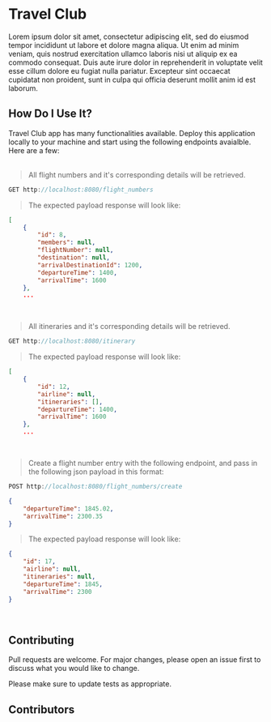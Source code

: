 # Travel Club 
Lorem ipsum dolor sit amet, consectetur adipiscing elit, sed do eiusmod tempor incididunt ut labore et dolore magna aliqua. Ut enim ad minim veniam, quis nostrud exercitation ullamco laboris nisi ut aliquip ex ea commodo consequat. Duis aute irure dolor in reprehenderit in voluptate velit esse cillum dolore eu fugiat nulla pariatur. Excepteur sint occaecat cupidatat non proident, sunt in culpa qui officia deserunt mollit anim id est laborum.

## How Do I Use It? 
Travel Club app has many functionalities available. Deploy this application locally to your machine and start using the following endpoints avaialble. Here are a few:
<br />
<br />
> All flight numbers and it's corresponding details will be retrieved. 
```java 
GET http://localhost:8080/flight_numbers
```
> The expected payload response will look like: 
```json
[
    {
        "id": 8,
        "members": null,
        "flightNumber": null,
        "destination": null,
        "arrivalDestinationId": 1200,
        "departureTime": 1400,
        "arrivalTime": 1600
    },
    ...
```
<br />

> All itineraries and it's corresponding details will be retrieved. 
```java 
GET http://localhost:8080/itinerary
```
> The expected payload response will look like: 
```json
[
    {
        "id": 12,
        "airline": null,
        "itineraries": [],
        "departureTime": 1400,
        "arrivalTime": 1600
    },
    ...
```
<br />

> Create a flight number entry with the following endpoint, and pass in the following json payload in this format: 
```java 
POST http://localhost:8080/flight_numbers/create
```
```json
{
    "departureTime": 1845.02,
    "arrivalTime": 2300.35
}
```
> The expected payload response will look like: 
```json
{
    "id": 17,
    "airline": null,
    "itineraries": null,
    "departureTime": 1845,
    "arrivalTime": 2300
}
```
<br />


## Contributing
Pull requests are welcome. For major changes, please open an issue first to discuss what you would like to change.

Please make sure to update tests as appropriate.

## Contributors 
